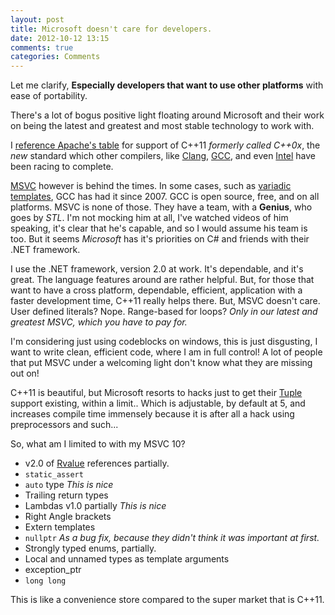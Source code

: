```yaml
---
layout: post
title: Microsoft doesn't care for developers.
date: 2012-10-12 13:15
comments: true
categories: Comments
---
```

Let me clarify, **Especially developers that want to use other platforms**
with ease of portability.

There's a lot of bogus positive light floating around Microsoft and their
work on being the latest and greatest and most stable technology to work with.

I [reference Apache's table][apache c++] for support of C++11 _formerly called
C++0x_, the _new_ standard which other compilers, like [Clang][], [GCC][], and
even [Intel][] have been racing to complete.

[MSVC][] however is behind the times. In some cases, such as [variadic templates][],
GCC has had it since 2007. GCC is open source, free, and on all platforms.
MSVC is none of those. They have a team, with a **Genius**, who goes by _STL_.
I'm not mocking him at all, I've watched videos of him speaking, it's clear that he's
capable, and so I would assume his team is too. But it seems _Microsoft_ has it's
priorities on C# and friends with their .NET framework.

I use the .NET framework, version 2.0 at work. It's dependable, and it's great.
The language features around are rather helpful. But, for those that want to have
a cross platform, dependable, efficient, application with a faster development time,
C++11 really helps there. But, MSVC doesn't care. User defined literals? Nope.
Range-based for loops? _Only in our latest and greatest MSVC, which you have to pay for._

I'm considering just using codeblocks on windows, this is just disgusting, I want to
write clean, efficient code, where I am in full control! A lot of people that 
put MSVC under a welcoming light don't know what they are missing out on! 

C++11 is beautiful, but Microsoft resorts to hacks just to get their [Tuple][] support
existing, within a limit.. Which is adjustable, by default at 5, and increases compile
time immensely because it is after all a hack using preprocessors and such...

So, what am I limited to with my MSVC 10?

+ v2.0 of [Rvalue][] references partially.
+ `static_assert`
+ `auto` type _This is nice_
+ Trailing return types
+ Lambdas v1.0 partially _This is nice_
+ Right Angle brackets
+ Extern templates
+ `nullptr` _As a bug fix, because they didn't think it was important at first._
+ Strongly typed enums, partially.
+ Local and unnamed types as template arguments
+ exception_ptr
+ `long long`

This is like a convenience store compared to the super market that is C++11.



[apache c++]: http://wiki.apache.org/stdcxx/C%2B%2B0xCompilerSupport
[gcc]: http://gcc.gnu.org/projects/cxx0x.html
[clang]: http://clang.llvm.org/cxx_status.html
[msvc]: http://blogs.msdn.com/b/vcblog/archive/2011/09/12/10209291.aspx
[intel]: http://software.intel.com/en-us/articles/c0x-features-supported-by-intel-c-compiler/

[variadic templates]: http://en.wikipedia.org/wiki/Variadic_templates
[tuple]: http://en.wikipedia.org/wiki/C%2B%2B11#Tuple_types
[Rvalue]: http://en.wikipedia.org/wiki/C%2B%2B11#Rvalue_references_and_move_constructors

